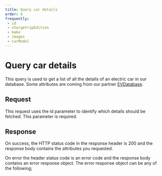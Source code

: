 ```yaml
---
title: Query car details
order: 6
frequently:
 - id
 - chargetripEdition
 - make
 - images
 - carModel
---
```


# Query car details

This query is used to get a list of all the details of an electric car in our database. Some attributes are coming from our partner [EVDatabase](http://google.com).

## Request

This request uses the id parameter to identify which details should be fetched. This parameter is required.

<schema name="Car" :frequent="frequently"></schema>

## Response

On success, the HTTP status code in the response header is 200 and the response body contains the attributes you requested.

On error the header status code is an error code and the response body contains an error response object. The error response object can be any of the following;

<error title="CAR_NOT_FOUND" message="No EV was found with the provided ID or external ID."></error>

